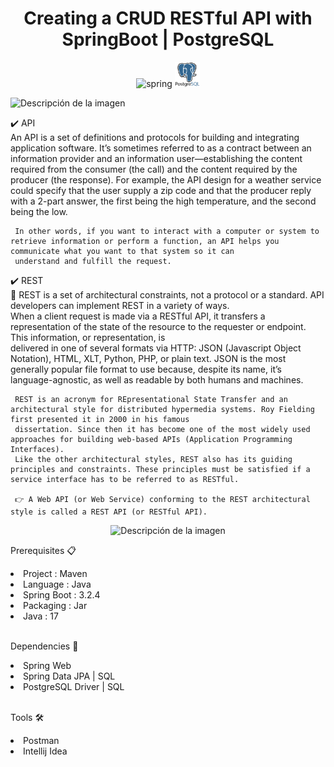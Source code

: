 <h1 align="center">Creating a CRUD RESTful API with SpringBoot | PostgreSQL</h1>

<p align="center" <a href="https://spring.io/" target="_blank" rel="noreferrer"> <img src="https://www.vectorlogo.zone/logos/springio/springio-icon.svg" alt="spring" width="40" height="40"/> </a> <a href="https://www.postgresql.org" target="_blank" rel="noreferrer"> <img src="https://raw.githubusercontent.com/devicons/devicon/master/icons/postgresql/postgresql-original-wordmark.svg" alt="postgresql" width="40" height="40"/> </a> 
  </p>

  <image src="https://mutesoft.com/spaces/software/wp-content/uploads/sites/7/2022/01/SpringBoot-JPA-PostgreSQL-1024x492.png" alt="Descripción de la imagen">
<p>
  ✔️ API
     <br >
     An API is a set of definitions and protocols for building and integrating application software. It’s sometimes referred to as a contract between an information provider and an   
     information user—establishing the content required from the consumer (the call) and the content required by the producer (the response). For example, the API design for a weather 
     service could specify that the user supply a zip code and that the producer reply with a 2-part answer, the first being the high temperature, and the second being the low.  

     In other words, if you want to interact with a computer or system to retrieve information or perform a function, an API helps you communicate what you want to that system so it can 
     understand and fulfill the request. 
 ✔️ REST
     <br>
     🔎 REST is a set of architectural constraints, not a protocol or a standard. API developers can implement REST in a variety of ways.
     <br>
     When a client request is made via a RESTful API, it transfers a representation of the state of the resource to the requester or endpoint. This information, or representation, is     
     delivered in one of several formats via HTTP: JSON (Javascript Object Notation), HTML, XLT, Python, PHP, or plain text. JSON is the most generally popular file format to use 
     because, despite its name, it’s language-agnostic, as well as readable by both humans and machines. 

     REST is an acronym for REpresentational State Transfer and an architectural style for distributed hypermedia systems. Roy Fielding first presented it in 2000 in his famous     
     dissertation. Since then it has become one of the most widely used approaches for building web-based APIs (Application Programming Interfaces).
     Like the other architectural styles, REST also has its guiding principles and constraints. These principles must be satisfied if a service interface has to be referred to as RESTful.
    
     👉 A Web API (or Web Service) conforming to the REST architectural style is called a REST API (or RESTful API).
</p>

<p align ="center">
  <image src=  "https://fiverr-res.cloudinary.com/images/t_main1,q_auto,f_auto,q_auto,f_auto/gigs/260127571/original/81b1f622228ecf883ba5985e86aa52c395797482/create-api-rest-from-mysql-db-in php.png" alt="Descripción de la imagen">
</p>

Prerequisites 📋
<li>Project : Maven</li>
<li>Language : Java</li>
<li>Spring Boot : 3.2.4</li>
<li>Packaging : Jar</li>
<li>Java : 17</li>
<br>
<p>Dependencies 📌</p>
<li>Spring Web</li>
<li>Spring Data JPA | SQL</li>
<li>PostgreSQL Driver | SQL</li>
<br>
<p>Tools 🛠️</p>
<li>Postman</li>
<li>Intellij Idea</li>

